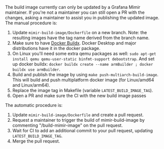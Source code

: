 The build image currently can only be updated by a Grafana Mimir maintainer. If you're not a maintainer you can still open a PR with the changes, asking a maintainer to assist you in publishing the updated image. The manual procedure is:

1. Update `mimir-build-image/Dockerfile` on a new branch. Note: the resulting images have the tag name derived from the branch name.
2. Make sure to have [Docker Buildx](https://docs.docker.com/buildx/working-with-buildx/). Docker Desktop and major distributions have it in the docker package.
3. On Linux you'll need some extra qemu packages as well: `sudo apt-get install qemu qemu-user-static binfmt-support debootstrap`. And set up docker buildx: `docker buildx create --name armBuilder ; docker buildx use armBuilder`.
4. Build and publish the image by using `make push-multiarch-build-image`. This will build and push multiplatform docker image (for Linux/amd64 and Linux/arm64).
5. Replace the image tag in Makefile (variable `LATEST_BUILD_IMAGE_TAG`).
6. Open a PR and make sure the CI with the new build image passes

The automatic procedure is:
1. Update `mimir-build-image/Dockerfile` and create a pull request.
2. Request a maintainer to trigger the build of mimir-build-image by commenting "/build-mimir-image" on the pull request.
3. Wait for CI to add an additional commit to your pull request, updating `LATEST_BUILD_IMAGE_TAG`.
4. Merge the pull request.